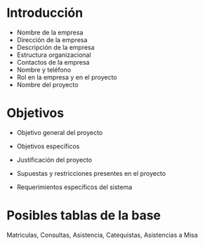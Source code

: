 # Introducción

- Nombre de la empresa
- Dirección de la empresa
- Descripción de la empresa
- Estructura organizacional
- Contactos de la empresa
- Nombre y teléfono
- Rol en la empresa y en el proyecto
- Nombre del proyecto

# Objetivos
- Objetivo general del proyecto
- Objetivos específicos

- Justificación del proyecto

- Supuestas y restricciones presentes en el proyecto

- Requerimientos específicos del sistema


# Posibles tablas de la base

Matriculas, Consultas, Asistencia, Catequistas, Asistencias a Misa
